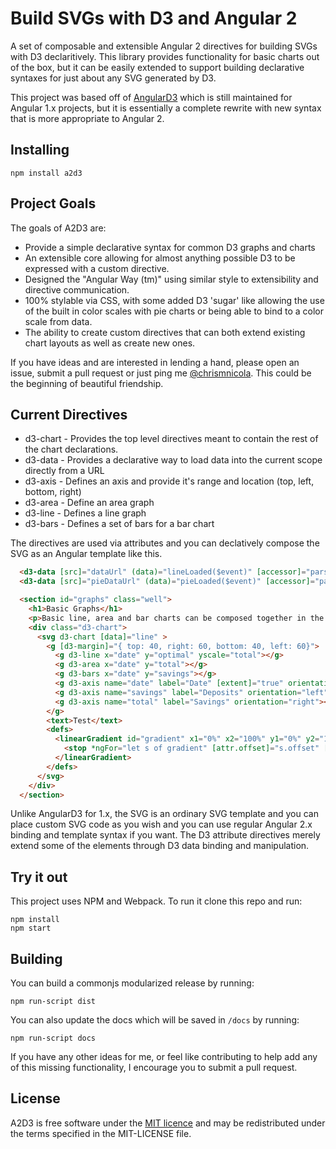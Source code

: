 # Build SVGs with D3 and Angular 2

A set of composable and extensible Angular 2 directives for building SVGs with
D3 declaritively. This library provides functionality for basic charts out of
the box, but it can be easily extended to support building declarative syntaxes
for just about any SVG generated by D3.

This project was based off of
[AngularD3](http://wealthbar.github.io/angular-d3) which is still maintained
for Angular 1.x projects, but it is essentially a complete rewrite with new
syntax that is more appropriate to Angular 2.

## Installing

```
npm install a2d3
```

## Project Goals

The goals of A2D3 are:

- Provide a simple declarative syntax for common D3 graphs and charts
- An extensible core allowing for almost anything possible D3 to be expressed
  with a custom directive. 
- Designed the "Angular Way (tm)" using similar style to extensibility and
  directive communication.
- 100% stylable via CSS, with some added D3 'sugar' like allowing the use of
  the built in color scales with pie charts or being able to bind to a color
  scale from data.
- The ability to create custom directives that can both extend existing chart
  layouts as well as create new ones.

If you have ideas and are interested in lending a hand, please open an issue,
submit a pull request or just ping me
[@chrismnicola](https://twitter.com/chrismnicola). This could be the beginning
of beautiful friendship.

## Current Directives

- d3-chart - Provides the top level directives meant to contain the rest of the
  chart declarations.
- d3-data - Provides a declarative way to load data into the current scope
  directly from a URL
- d3-axis - Defines an axis and provide it's range and location (top, left,
  bottom, right)
- d3-area - Define an area graph
- d3-line - Defines a line graph
- d3-bars - Defines a set of bars for a bar chart

The directives are used via attributes and you can declatively compose the SVG as an Angular
template like this.

```html
  <d3-data [src]="dataUrl" (data)="lineLoaded($event)" [accessor]="parseValues" [callback]="log"></d3-data>
  <d3-data [src]="pieDataUrl" (data)="pieLoaded($event)" [accessor]="parseValues" [callback]="log"></d3-data>

  <section id="graphs" class="well">
    <h1>Basic Graphs</h1>
    <p>Basic line, area and bar charts can be composed together in the same chart.</p>
    <div class="d3-chart">
      <svg d3-chart [data]="line" >
        <g [d3-margin]="{ top: 40, right: 60, bottom: 40, left: 60}">
          <g d3-line x="date" y="optimal" yscale="total"></g>
          <g d3-area x="date" y="total"></g>
          <g d3-bars x="date" y="savings"></g>
          <g d3-axis name="date" label="Date" [extent]="true" orientation="bottom" [ticks]="5" time-format="%Y-%m-%d"></g>
          <g d3-axis name="savings" label="Deposits" orientation="left" [ticks]="3"></g>
          <g d3-axis name="total" label="Savings" orientation="right"></g>
        </g>
        <text>Test</text>
        <defs>
          <linearGradient id="gradient" x1="0%" x2="100%" y1="0%" y2="100%">
            <stop *ngFor="let s of gradient" [attr.offset]="s.offset" [attr.stop-color]="s.color" [attr.stop-opacity]="s.opacity"></stop>
          </linearGradient>
        </defs>
      </svg>
    </div>
  </section>

```

Unlike AngularD3 for 1.x, the SVG is an ordinary SVG template and you can place
custom SVG code as you wish and you can use regular Angular 2.x binding and
template syntax if you want. The D3 attribute directives merely extend some of
the elements through D3 data binding and manipulation.

## Try it out

This project uses NPM and Webpack. To run it clone this repo and run:

```
npm install
npm start
```

## Building

You can build a commonjs modularized release by running:

    npm run-script dist

You can also update the docs which will be saved in `/docs` by running:

    npm run-script docs

If you have any other ideas for me, or feel like contributing to help add any
of this missing functionality, I encourage you to submit a pull request.

## License

A2D3 is free software under the [MIT licence](http://opensource.org/licenses/MIT) and may be redistributed under the terms specified in the MIT-LICENSE file.
